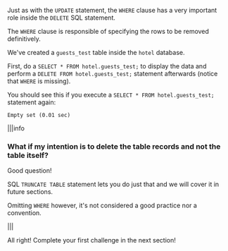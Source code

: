 Just as with the `UPDATE` statement, the `WHERE` clause has a very important role inside the `DELETE` SQL statement. 

The `WHERE` clause is responsible of specifying the rows to be removed definitively. 

We've created a `guests_test` table inside the `hotel` database.

First, do a `SELECT * FROM hotel.guests_test;` to display the data and perform a `DELETE FROM hotel.guests_test;` statement afterwards (notice that `WHERE` is missing).

You should see this if you execute a `SELECT * FROM hotel.guests_test;` statement again:

```
Empty set (0.01 sec)
```

|||info
### What if my intention is to delete the table records and not the table itself?

Good question! 

SQL `TRUNCATE TABLE` statement lets you do just that and we will cover it in future sections. 

Omitting `WHERE` however, it's not considered a good practice nor a convention.

|||

All right! Complete your first challenge in the next section!